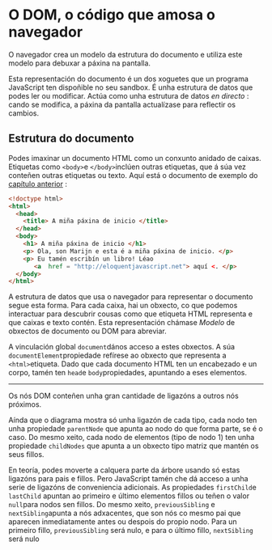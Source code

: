 <!-- D:\odin\complete\11. The Document Object Model (DOM)

https://developer.mozilla.org/es/docs/Learn/JavaScript/First_steps/A_first_splash :star:

[JavaScript Countdown Timer - Build a Countdown Timer from Scratch (javascripttutorial.net)](https://www.javascripttutorial.net/javascript-dom/javascript-countdown-timer/) :star:

[40 JavaScript Projects for Beginners – Easy Ideas to Get Started Coding JS (freecodecamp.org)](https://www.freecodecamp.org/news/javascript-projects-for-beginners/)

[Top 50 Javascript Projects For Beginners With Source Code | by JavaScript projects for beginners | Medium](https://medium.com/@tanoydadu/top-50-javascript-projects-for-beginners-with-source-code-351b54b88e3d)

[Practical Code Examples using JavaScript (guru99.com)](https://www.guru99.com/practical-code-examples-using-javascript.html)

https://developer.mozilla.org/es/docs/Web/JavaScript/Guide

https://eloquentjavascript.net/14_dom.html

https://www.simplilearn.com/tutorials/javascript-tutorial/javascript-examples

[Simple Typing Carousel (codepen.io)](https://codepen.io/nunhes/pen/NoXwqr)

[dangconnie/movie-app: A movie app made with HTML, CSS, Javascript, jQuery and Bootstrap using API calls from The Movie Database (github.com)](https://github.com/dangconnie/movie-app)

-->
# O DOM, o código que amosa o navegador

O navegador crea un modelo da estrutura do documento e utiliza este modelo para debuxar a páxina na pantalla.

Esta representación do documento é un dos xoguetes que un programa JavaScript ten dispoñible no seu sandbox. É unha estrutura de datos que podes ler ou modificar. Actúa como unha estrutura de datos *en directo* : cando se modifica, a páxina da pantalla actualízase para reflectir os cambios.

## Estrutura do documento

Podes imaxinar un documento HTML como un conxunto anidado de caixas. Etiquetas como `<body>`e `</body>`inclúen outras etiquetas, que á súa vez conteñen outras etiquetas ou texto. Aquí está o documento de exemplo do [capítulo anterior](https://eloquentjavascript.net/13_browser.html) :

```html
<!doctype html> 
<html> 
  <head> 
    <title> A miña páxina de inicio </title> 
  </head> 
  <body> 
    <h1> A miña páxina de inicio </h1> 
    <p> Ola, son Marijn e esta é a miña páxina de inicio. </p> 
    <p> Eu tamén escribín un libro! Léao
       <a  href = "http://eloquentjavascript.net"> aquí <. </p> 
  </body> 
</html>
```

<!-- Esta páxina ten a seguinte estrutura:

![Documento HTML como caixas anidadas](./assets/html-boxes.svg)-->

A estrutura de datos que usa o navegador para representar o documento segue esta forma. Para cada caixa, hai un obxecto, co que podemos interactuar para descubrir cousas como que etiqueta HTML representa e que caixas e texto contén. Esta representación chámase *Modelo* de obxectos de documento ou DOM para abreviar.

A vinculación global `document`dános acceso a estes obxectos. A súa `documentElement`propiedade refírese ao obxecto que representa a `<html>`etiqueta. Dado que cada documento HTML ten un encabezado e un corpo, tamén ten `head`e `body`propiedades, apuntando a eses elementos.

---

<!--Outra forma de visualizar a nosa árbore de documentos é a seguinte:

![Documento HTML como árbore](./assets/html-tree.svg)-->

Os nós DOM conteñen unha gran cantidade de ligazóns a outros nós próximos.<!-- O seguinte diagrama ilustra isto: ![Ligazóns entre nodos DOM](./assets/html-links.svg) -->

Aínda que o diagrama mostra só unha ligazón de cada tipo, cada nodo ten unha propiedade `parentNode` que apunta ao nodo do que forma parte, se é o caso. Do mesmo xeito, cada nodo de elementos (tipo de nodo 1) ten unha propiedade `childNodes` que apunta a un obxecto tipo matriz que mantén os seus fillos.

En teoría, podes moverte a calquera parte da árbore usando só estas ligazóns para pais e fillos. Pero JavaScript tamén che dá acceso a unha serie de ligazóns de conveniencia adicionais. As propiedades `firstChild`e `lastChild` apuntan ao primeiro e último elementos fillos ou teñen o valor `null`para nodos sen fillos. Do mesmo xeito, `previousSibling` e `nextSibling`apunta a nós adxacentes, que son nós co mesmo pai que aparecen inmediatamente antes ou despois do propio nodo. Para un primeiro fillo, `previousSibling` será nulo, e para o último fillo, `nextSibling` será nulo

<!-- https://skillcrush.com/blog/projects-you-can-do-with-javascript/ -->